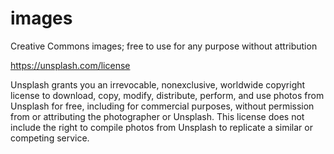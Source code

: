 # images
Creative Commons images; free to use for any purpose without attribution

https://unsplash.com/license

Unsplash grants you an irrevocable, nonexclusive, worldwide copyright license to download, copy, 
modify, distribute, perform, and use photos from Unsplash for free, including for commercial purposes, 
without permission from or attributing the photographer or Unsplash. This license does not include the 
right to compile photos from Unsplash to replicate a similar or competing service.



